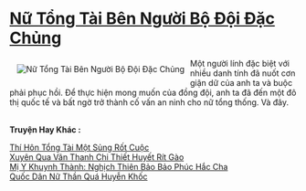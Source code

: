 <a href="https://truyentiki.com/nu-tong-tai-ben-nguoi-bo-doi-dac-chung.31871/" title="Nữ Tổng Tài Bên Người Bộ Đội Đặc Chủng"><h1>Nữ Tổng Tài Bên Người Bộ Đội Đặc Chủng</h1></a><div style="display:table"><img align="right" style="float: left; padding: 10px;" src="https://truyentiki.com/a/img/str/src/31871.jpg" alt="Nữ Tổng Tài Bên Người Bộ Đội Đặc Chủng">Một người lính đặc biệt với nhiều danh tính đã nuốt cơn giận dữ của anh ta và buộc phải phục hồi. Để thực hiện mong muốn của đồng đội, anh ta đã đến một đô thị quốc tế và bất ngờ trở thành cố vấn an ninh cho nữ tổng thống. Và đây.</div><p><br><b>Truyện Hay Khác :</b></p><a href="https://truyentiki.com/thi-hon-tong-tai-mot-sung-rot-cuoc.31870/" alt="Thí Hôn Tổng Tài Một Sủng Rốt Cuộc">Thí Hôn Tổng Tài Một Sủng Rốt Cuộc</a><br/><a href="https://truyentiki.wordpress.com/2020/06/08/xuyen-qua-van-thanh-chi-thiet-huyet-rit-gao/" alt="Xuyên Qua Vãn Thanh Chi Thiết Huyết Rít Gào">Xuyên Qua Vãn Thanh Chi Thiết Huyết Rít Gào</a><br/><a href="https://github.com/nownovels/topcv/tree/master/truyenhay/31711/README.md" alt="Mị Y Khuynh Thành: Nghịch Thiên Bảo Bảo Phúc Hắc Cha">Mị Y Khuynh Thành: Nghịch Thiên Bảo Bảo Phúc Hắc Cha</a><br/><a href="https://github.com/nownovels/truyenhay/tree/master/truyenhay/30379/README.md" alt="Quốc Dân Nữ Thần Quá Huyễn Khốc">Quốc Dân Nữ Thần Quá Huyễn Khốc</a><br/>